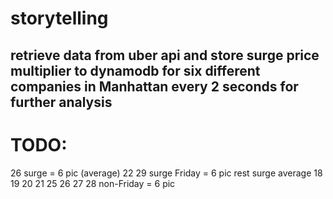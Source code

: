# storytelling
## retrieve data from uber api and store surge price multiplier to dynamodb for six different companies in Manhattan every 2 seconds for further analysis


# TODO:
26 surge = 6 pic 
(average) 22 29 surge Friday = 6 pic 
rest surge average 18 19 20 21 25 26 27 28 non-Friday = 6 pic


